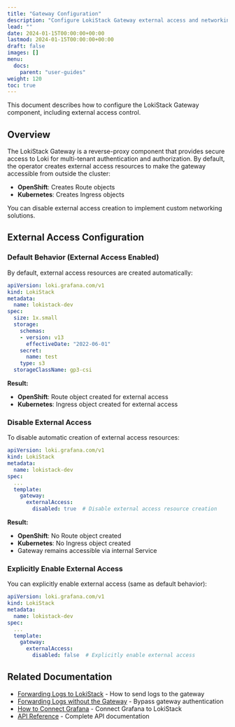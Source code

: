 ```yaml
---
title: "Gateway Configuration"
description: "Configure LokiStack Gateway external access and networking"
lead: ""
date: 2024-01-15T00:00:00+00:00
lastmod: 2024-01-15T00:00:00+00:00
draft: false
images: []
menu:
  docs:
    parent: "user-guides"
weight: 120
toc: true
---
```


This document describes how to configure the LokiStack Gateway component, including external access control.

## Overview

The LokiStack Gateway is a reverse-proxy component that provides secure access to Loki for multi-tenant authentication and authorization. By default, the operator creates external access resources to make the gateway accessible from outside the cluster:

- **OpenShift**: Creates Route objects
- **Kubernetes**: Creates Ingress objects

You can disable external access creation to implement custom networking solutions.

## External Access Configuration

### Default Behavior (External Access Enabled)

By default, external access resources are created automatically:

```yaml
apiVersion: loki.grafana.com/v1
kind: LokiStack
metadata:
  name: lokistack-dev
spec:
  size: 1x.small
  storage:
    schemas:
    - version: v13
      effectiveDate: "2022-06-01"
    secret:
      name: test
    type: s3
  storageClassName: gp3-csi
```

**Result:**
- **OpenShift**: Route object created for external access
- **Kubernetes**: Ingress object created for external access

### Disable External Access

To disable automatic creation of external access resources:

```yaml
apiVersion: loki.grafana.com/v1
kind: LokiStack
metadata:
  name: lokistack-dev
spec:
  ...
  template:
    gateway:
      externalAccess:
        disabled: true  # Disable external access resource creation
```

**Result:**
- **OpenShift**: No Route object created
- **Kubernetes**: No Ingress object created
- Gateway remains accessible via internal Service

### Explicitly Enable External Access

You can explicitly enable external access (same as default behavior):

```yaml
apiVersion: loki.grafana.com/v1
kind: LokiStack
metadata:
  name: lokistack-dev
spec:
  ...
  template:
    gateway:
      externalAccess:
        disabled: false  # Explicitly enable external access
```

## Related Documentation

- [Forwarding Logs to LokiStack](forwarding_logs_to_gateway.md) - How to send logs to the gateway
- [Forwarding Logs without the Gateway](forwarding_logs_without_gateway.md) - Bypass gateway authentication
- [How to Connect Grafana](howto_connect_grafana.md) - Connect Grafana to LokiStack
- [API Reference](../operator/api.md) - Complete API documentation
